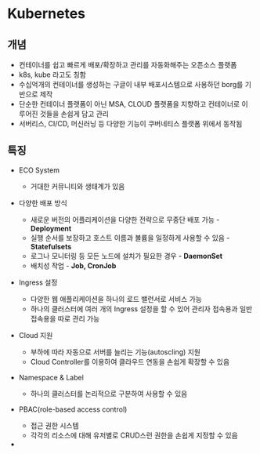 # Kubernetes

## 개념
* 컨테이너를 쉽고 빠르게 배포/확장하고 관리를 자동화해주는 오픈소스 플랫폼
* k8s, kube 라고도 칭함
* 수십억개의 컨테이너를 생성하는 구글이 내부 배포시스템으로 사용하던 borg를 기반으로 제작
* 단순한 컨테이너 플랫폼이 아닌 MSA, CLOUD 플랫폼을 지향하고 컨테이너로 이루어진 것들을 손쉽게 담고 관리
* 서버리스, CI/CD, 머신러닝 등 다양한 기능이 쿠버네티스 플랫폼 위에서 동작됨


## 특징
* ECO System
  * 거대한 커뮤니티와 생태계가 있음

* 다양한 배포 방식
  * 새로운 버전의 어플리케이션을 다양한 전략으로 무중단 배포 가능 - **Deployment**
  * 실행 순서를 보장하고 호스트 이름과 볼륨을 일정하게 사용할 수 있음 - **Statefulsets**
  * 로그나 모니터링 등 모든 노드에 설치가 필요한 경우 - **DaemonSet**
  * 배치성 작업 - **Job, CronJob**

* Ingress 설정
  * 다양한 웹 애플리케이션을 하나의 로드 밸런서로 서비스 가능
  * 하나의 클러스터에 여러 개의 Ingress 설정을 할 수 있어 관리자 접속용과 일반 접속용을 따로 관리 가능

* Cloud 지원
  * 부하에 따라 자동으로 서버를 늘리는 기능(autoscling) 지원
  * Cloud Controller를 이용하여 클라우드 연동을 손쉽게 확장할 수 있음
  
* Namespace & Label
  * 하나의 클러스터를 논리적으로 구분하여 사용할 수 있음

* PBAC(role-based access control)
  * 접근 권한 시스템
  * 각각의 리소스에 대해 유저별로 CRUD스런 권한을 손쉽게 지정할 수 있음

* 
